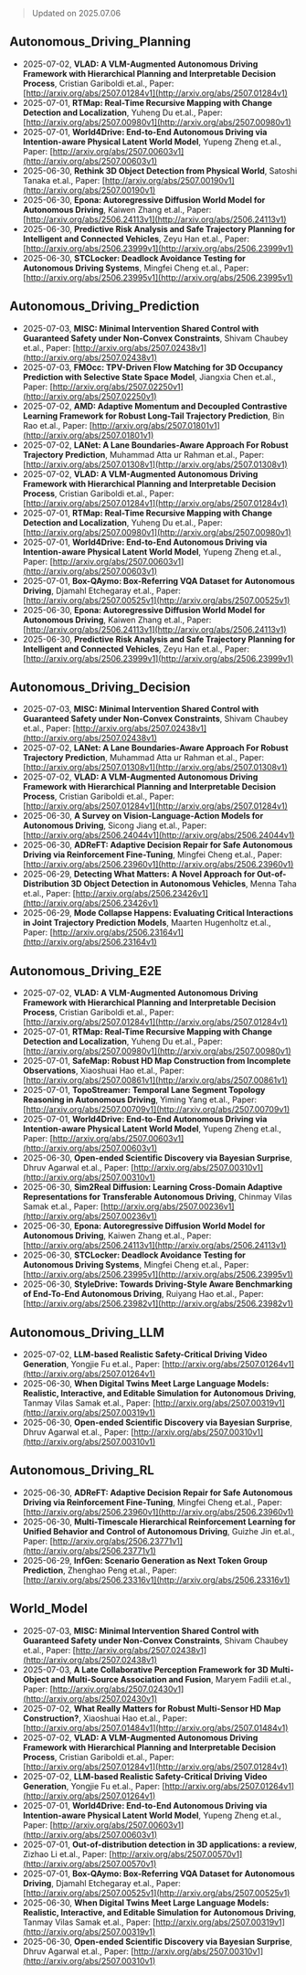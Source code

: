 > Updated on 2025.07.06

## Autonomous_Driving_Planning

- 2025-07-02, **VLAD: A VLM-Augmented Autonomous Driving Framework with Hierarchical Planning and Interpretable Decision Process**, Cristian Gariboldi et.al., Paper: [http://arxiv.org/abs/2507.01284v1](http://arxiv.org/abs/2507.01284v1)
- 2025-07-01, **RTMap: Real-Time Recursive Mapping with Change Detection and Localization**, Yuheng Du et.al., Paper: [http://arxiv.org/abs/2507.00980v1](http://arxiv.org/abs/2507.00980v1)
- 2025-07-01, **World4Drive: End-to-End Autonomous Driving via Intention-aware Physical Latent World Model**, Yupeng Zheng et.al., Paper: [http://arxiv.org/abs/2507.00603v1](http://arxiv.org/abs/2507.00603v1)
- 2025-06-30, **Rethink 3D Object Detection from Physical World**, Satoshi Tanaka et.al., Paper: [http://arxiv.org/abs/2507.00190v1](http://arxiv.org/abs/2507.00190v1)
- 2025-06-30, **Epona: Autoregressive Diffusion World Model for Autonomous Driving**, Kaiwen Zhang et.al., Paper: [http://arxiv.org/abs/2506.24113v1](http://arxiv.org/abs/2506.24113v1)
- 2025-06-30, **Predictive Risk Analysis and Safe Trajectory Planning for Intelligent and Connected Vehicles**, Zeyu Han et.al., Paper: [http://arxiv.org/abs/2506.23999v1](http://arxiv.org/abs/2506.23999v1)
- 2025-06-30, **STCLocker: Deadlock Avoidance Testing for Autonomous Driving Systems**, Mingfei Cheng et.al., Paper: [http://arxiv.org/abs/2506.23995v1](http://arxiv.org/abs/2506.23995v1)

## Autonomous_Driving_Prediction

- 2025-07-03, **MISC: Minimal Intervention Shared Control with Guaranteed Safety under Non-Convex Constraints**, Shivam Chaubey et.al., Paper: [http://arxiv.org/abs/2507.02438v1](http://arxiv.org/abs/2507.02438v1)
- 2025-07-03, **FMOcc: TPV-Driven Flow Matching for 3D Occupancy Prediction with Selective State Space Model**, Jiangxia Chen et.al., Paper: [http://arxiv.org/abs/2507.02250v1](http://arxiv.org/abs/2507.02250v1)
- 2025-07-02, **AMD: Adaptive Momentum and Decoupled Contrastive Learning Framework for Robust Long-Tail Trajectory Prediction**, Bin Rao et.al., Paper: [http://arxiv.org/abs/2507.01801v1](http://arxiv.org/abs/2507.01801v1)
- 2025-07-02, **LANet: A Lane Boundaries-Aware Approach For Robust Trajectory Prediction**, Muhammad Atta ur Rahman et.al., Paper: [http://arxiv.org/abs/2507.01308v1](http://arxiv.org/abs/2507.01308v1)
- 2025-07-02, **VLAD: A VLM-Augmented Autonomous Driving Framework with Hierarchical Planning and Interpretable Decision Process**, Cristian Gariboldi et.al., Paper: [http://arxiv.org/abs/2507.01284v1](http://arxiv.org/abs/2507.01284v1)
- 2025-07-01, **RTMap: Real-Time Recursive Mapping with Change Detection and Localization**, Yuheng Du et.al., Paper: [http://arxiv.org/abs/2507.00980v1](http://arxiv.org/abs/2507.00980v1)
- 2025-07-01, **World4Drive: End-to-End Autonomous Driving via Intention-aware Physical Latent World Model**, Yupeng Zheng et.al., Paper: [http://arxiv.org/abs/2507.00603v1](http://arxiv.org/abs/2507.00603v1)
- 2025-07-01, **Box-QAymo: Box-Referring VQA Dataset for Autonomous Driving**, Djamahl Etchegaray et.al., Paper: [http://arxiv.org/abs/2507.00525v1](http://arxiv.org/abs/2507.00525v1)
- 2025-06-30, **Epona: Autoregressive Diffusion World Model for Autonomous Driving**, Kaiwen Zhang et.al., Paper: [http://arxiv.org/abs/2506.24113v1](http://arxiv.org/abs/2506.24113v1)
- 2025-06-30, **Predictive Risk Analysis and Safe Trajectory Planning for Intelligent and Connected Vehicles**, Zeyu Han et.al., Paper: [http://arxiv.org/abs/2506.23999v1](http://arxiv.org/abs/2506.23999v1)

## Autonomous_Driving_Decision

- 2025-07-03, **MISC: Minimal Intervention Shared Control with Guaranteed Safety under Non-Convex Constraints**, Shivam Chaubey et.al., Paper: [http://arxiv.org/abs/2507.02438v1](http://arxiv.org/abs/2507.02438v1)
- 2025-07-02, **LANet: A Lane Boundaries-Aware Approach For Robust Trajectory Prediction**, Muhammad Atta ur Rahman et.al., Paper: [http://arxiv.org/abs/2507.01308v1](http://arxiv.org/abs/2507.01308v1)
- 2025-07-02, **VLAD: A VLM-Augmented Autonomous Driving Framework with Hierarchical Planning and Interpretable Decision Process**, Cristian Gariboldi et.al., Paper: [http://arxiv.org/abs/2507.01284v1](http://arxiv.org/abs/2507.01284v1)
- 2025-06-30, **A Survey on Vision-Language-Action Models for Autonomous Driving**, Sicong Jiang et.al., Paper: [http://arxiv.org/abs/2506.24044v1](http://arxiv.org/abs/2506.24044v1)
- 2025-06-30, **ADReFT: Adaptive Decision Repair for Safe Autonomous Driving via Reinforcement Fine-Tuning**, Mingfei Cheng et.al., Paper: [http://arxiv.org/abs/2506.23960v1](http://arxiv.org/abs/2506.23960v1)
- 2025-06-29, **Detecting What Matters: A Novel Approach for Out-of-Distribution 3D Object Detection in Autonomous Vehicles**, Menna Taha et.al., Paper: [http://arxiv.org/abs/2506.23426v1](http://arxiv.org/abs/2506.23426v1)
- 2025-06-29, **Mode Collapse Happens: Evaluating Critical Interactions in Joint Trajectory Prediction Models**, Maarten Hugenholtz et.al., Paper: [http://arxiv.org/abs/2506.23164v1](http://arxiv.org/abs/2506.23164v1)

## Autonomous_Driving_E2E

- 2025-07-02, **VLAD: A VLM-Augmented Autonomous Driving Framework with Hierarchical Planning and Interpretable Decision Process**, Cristian Gariboldi et.al., Paper: [http://arxiv.org/abs/2507.01284v1](http://arxiv.org/abs/2507.01284v1)
- 2025-07-01, **RTMap: Real-Time Recursive Mapping with Change Detection and Localization**, Yuheng Du et.al., Paper: [http://arxiv.org/abs/2507.00980v1](http://arxiv.org/abs/2507.00980v1)
- 2025-07-01, **SafeMap: Robust HD Map Construction from Incomplete Observations**, Xiaoshuai Hao et.al., Paper: [http://arxiv.org/abs/2507.00861v1](http://arxiv.org/abs/2507.00861v1)
- 2025-07-01, **TopoStreamer: Temporal Lane Segment Topology Reasoning in Autonomous Driving**, Yiming Yang et.al., Paper: [http://arxiv.org/abs/2507.00709v1](http://arxiv.org/abs/2507.00709v1)
- 2025-07-01, **World4Drive: End-to-End Autonomous Driving via Intention-aware Physical Latent World Model**, Yupeng Zheng et.al., Paper: [http://arxiv.org/abs/2507.00603v1](http://arxiv.org/abs/2507.00603v1)
- 2025-06-30, **Open-ended Scientific Discovery via Bayesian Surprise**, Dhruv Agarwal et.al., Paper: [http://arxiv.org/abs/2507.00310v1](http://arxiv.org/abs/2507.00310v1)
- 2025-06-30, **Sim2Real Diffusion: Learning Cross-Domain Adaptive Representations for Transferable Autonomous Driving**, Chinmay Vilas Samak et.al., Paper: [http://arxiv.org/abs/2507.00236v1](http://arxiv.org/abs/2507.00236v1)
- 2025-06-30, **Epona: Autoregressive Diffusion World Model for Autonomous Driving**, Kaiwen Zhang et.al., Paper: [http://arxiv.org/abs/2506.24113v1](http://arxiv.org/abs/2506.24113v1)
- 2025-06-30, **STCLocker: Deadlock Avoidance Testing for Autonomous Driving Systems**, Mingfei Cheng et.al., Paper: [http://arxiv.org/abs/2506.23995v1](http://arxiv.org/abs/2506.23995v1)
- 2025-06-30, **StyleDrive: Towards Driving-Style Aware Benchmarking of End-To-End Autonomous Driving**, Ruiyang Hao et.al., Paper: [http://arxiv.org/abs/2506.23982v1](http://arxiv.org/abs/2506.23982v1)

## Autonomous_Driving_LLM

- 2025-07-02, **LLM-based Realistic Safety-Critical Driving Video Generation**, Yongjie Fu et.al., Paper: [http://arxiv.org/abs/2507.01264v1](http://arxiv.org/abs/2507.01264v1)
- 2025-06-30, **When Digital Twins Meet Large Language Models: Realistic, Interactive, and Editable Simulation for Autonomous Driving**, Tanmay Vilas Samak et.al., Paper: [http://arxiv.org/abs/2507.00319v1](http://arxiv.org/abs/2507.00319v1)
- 2025-06-30, **Open-ended Scientific Discovery via Bayesian Surprise**, Dhruv Agarwal et.al., Paper: [http://arxiv.org/abs/2507.00310v1](http://arxiv.org/abs/2507.00310v1)

## Autonomous_Driving_RL

- 2025-06-30, **ADReFT: Adaptive Decision Repair for Safe Autonomous Driving via Reinforcement Fine-Tuning**, Mingfei Cheng et.al., Paper: [http://arxiv.org/abs/2506.23960v1](http://arxiv.org/abs/2506.23960v1)
- 2025-06-30, **Multi-Timescale Hierarchical Reinforcement Learning for Unified Behavior and Control of Autonomous Driving**, Guizhe Jin et.al., Paper: [http://arxiv.org/abs/2506.23771v1](http://arxiv.org/abs/2506.23771v1)
- 2025-06-29, **InfGen: Scenario Generation as Next Token Group Prediction**, Zhenghao Peng et.al., Paper: [http://arxiv.org/abs/2506.23316v1](http://arxiv.org/abs/2506.23316v1)

## World_Model

- 2025-07-03, **MISC: Minimal Intervention Shared Control with Guaranteed Safety under Non-Convex Constraints**, Shivam Chaubey et.al., Paper: [http://arxiv.org/abs/2507.02438v1](http://arxiv.org/abs/2507.02438v1)
- 2025-07-03, **A Late Collaborative Perception Framework for 3D Multi-Object and Multi-Source Association and Fusion**, Maryem Fadili et.al., Paper: [http://arxiv.org/abs/2507.02430v1](http://arxiv.org/abs/2507.02430v1)
- 2025-07-02, **What Really Matters for Robust Multi-Sensor HD Map Construction?**, Xiaoshuai Hao et.al., Paper: [http://arxiv.org/abs/2507.01484v1](http://arxiv.org/abs/2507.01484v1)
- 2025-07-02, **VLAD: A VLM-Augmented Autonomous Driving Framework with Hierarchical Planning and Interpretable Decision Process**, Cristian Gariboldi et.al., Paper: [http://arxiv.org/abs/2507.01284v1](http://arxiv.org/abs/2507.01284v1)
- 2025-07-02, **LLM-based Realistic Safety-Critical Driving Video Generation**, Yongjie Fu et.al., Paper: [http://arxiv.org/abs/2507.01264v1](http://arxiv.org/abs/2507.01264v1)
- 2025-07-01, **World4Drive: End-to-End Autonomous Driving via Intention-aware Physical Latent World Model**, Yupeng Zheng et.al., Paper: [http://arxiv.org/abs/2507.00603v1](http://arxiv.org/abs/2507.00603v1)
- 2025-07-01, **Out-of-distribution detection in 3D applications: a review**, Zizhao Li et.al., Paper: [http://arxiv.org/abs/2507.00570v1](http://arxiv.org/abs/2507.00570v1)
- 2025-07-01, **Box-QAymo: Box-Referring VQA Dataset for Autonomous Driving**, Djamahl Etchegaray et.al., Paper: [http://arxiv.org/abs/2507.00525v1](http://arxiv.org/abs/2507.00525v1)
- 2025-06-30, **When Digital Twins Meet Large Language Models: Realistic, Interactive, and Editable Simulation for Autonomous Driving**, Tanmay Vilas Samak et.al., Paper: [http://arxiv.org/abs/2507.00319v1](http://arxiv.org/abs/2507.00319v1)
- 2025-06-30, **Open-ended Scientific Discovery via Bayesian Surprise**, Dhruv Agarwal et.al., Paper: [http://arxiv.org/abs/2507.00310v1](http://arxiv.org/abs/2507.00310v1)

